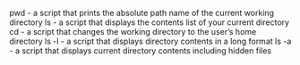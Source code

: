 pwd -  a script that prints the absolute path name of the current working directory
ls - a script that displays the contents list of your current directory
cd - a script that changes the working directory to the user’s home directory
ls -l - a script that displays directory contents in a long format
ls -a - a script that displays current directory contents including hidden files
